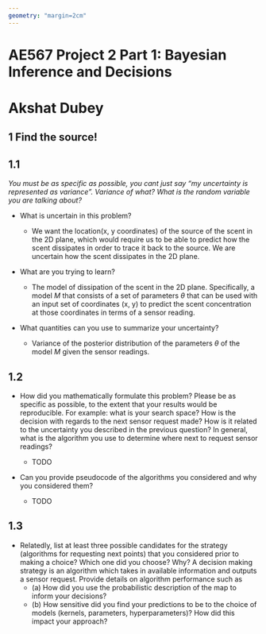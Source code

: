 ```yaml
---
geometry: "margin=2cm"
---
```


# AE567 Project 2 Part 1: Bayesian Inference and Decisions

# Akshat Dubey

## 1 Find the source!

## 1.1

_You must be as specific as possible, you cant just say “my uncertainty is represented as variance”. Variance of what? What is the random variable you are talking about?_

- What is uncertain in this problem?

  - We want the location(x, y coordinates) of the source of the scent in the 2D plane, which would require us to be able to predict how the scent dissipates in order to trace it back to the source. We are uncertain how the scent dissipates in the 2D plane.

- What are you trying to learn?

  - The model of dissipation of the scent in the 2D plane. Specifically, a model $M$ that consists of a set of parameters $\theta$ that can be used with an input set of coordinates (x, y) to predict the scent concentration at those coordinates in terms of a sensor reading.

- What quantities can you use to summarize your uncertainty?

  - Variance of the posterior distribution of the parameters $\theta$ of the model $M$ given the sensor readings.

## 1.2

- How did you mathematically formulate this problem? Please be as specific as possible, to the extent that your results would be reproducible. For example: what is your search space? How is the decision with regards to the next sensor request made? How is it related to the uncertainty you described in the previous question? In general, what is the algorithm you use to determine where next to request sensor readings?

  - TODO

- Can you provide pseudocode of the algorithms you considered and why you considered them?

  - TODO

## 1.3

- Relatedly, list at least three possible candidates for the strategy (algorithms for requesting next points) that you considered prior to making a choice? Which one did you choose? Why? A decision making strategy is an algorithm which takes in available information and outputs a sensor request. Provide details on algorithm performance such as
  - (a) How did you use the probabilistic description of the map to inform your decisions?
  - (b) How sensitive did you find your predictions to be to the choice of models (kernels,
    parameters, hyperparameters)? How did this impact your approach?
